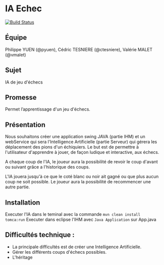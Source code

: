 # IA Echec
[![Build Status](https://travis-ci.org/ctesniere/IA-Echec.png?branch=master)](https://travis-ci.org/ctesniere/IA-Echec)

## Équipe

Philippe YUEN (@pyuen), Cédric TESNIERE (@ctesniere), Valérie MALET (@vmalet)

## Sujet

IA de jeu d'échecs

## Promesse

Permet l’apprentissage d'un jeu d'échecs.

## Présentation

Nous souhaitons créer une application swing JAVA (partie IHM) et un webService qui sera l'Intelligence Artificielle (partie Serveur) qui gérera les déplacement des pions d'un échiquiers. Le but est de permettre à l'utilisateur d'apprendre à jouer, de façon ludique et interactive, aux échecs.
  
A chaque coup de l'IA, le joueur aura la possibilité de revoir le coup d'avant ou suivant grâce a l'historique des coups.
  
L'IA jouera jusqu'à ce que le coté blanc ou noir ait gagné ou que plus aucun coup ne soit possible. Le joueur aura la possibilité de recommencer une autre partie. 

## Installation

Executer l'IA dans le teminal avec la commande ``mvn clean install tomca:run``
Executer dans eclipse l'IHM avec ``Java Application`` sur App.java

## Difficultés technique :

* La principale difficultés est de créer une Intelligence Artificielle.
* Gérer les différents coups d'échecs possibles. 
* L'héritage